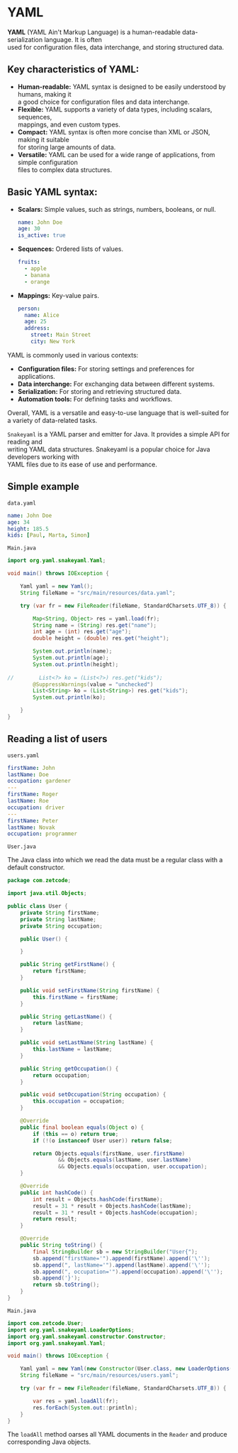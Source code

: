 # YAML

**YAML** (YAML Ain't Markup Language) is a human-readable data-serialization language. It is often  
used for configuration files, data interchange, and storing structured data. 

## Key characteristics of YAML:

* **Human-readable:** YAML syntax is designed to be easily understood by humans, making it  
  a good choice for configuration files and data interchange.  
* **Flexible:** YAML supports a variety of data types, including scalars, sequences,  
  mappings, and even custom types.  
* **Compact:** YAML syntax is often more concise than XML or JSON, making it suitable  
  for storing large amounts of data.  
* **Versatile:** YAML can be used for a wide range of applications, from simple configuration  
  files to complex data structures.  

## Basic YAML syntax:

* **Scalars:** Simple values, such as strings, numbers, booleans, or null.
  ```yaml
  name: John Doe
  age: 30
  is_active: true
  ```
* **Sequences:** Ordered lists of values.
  ```yaml
  fruits:
    - apple
    - banana
    - orange
  ```
* **Mappings:** Key-value pairs.
  ```yaml
  person:
    name: Alice
    age: 25
    address:
      street: Main Street
      city: New York
  ```


YAML is commonly used in various contexts:

* **Configuration files:** For storing settings and preferences for applications.
* **Data interchange:** For exchanging data between different systems.
* **Serialization:** For storing and retrieving structured data.
* **Automation tools:** For defining tasks and workflows.

Overall, YAML is a versatile and easy-to-use language that is well-suited for a variety of data-related tasks.


`Snakeyaml` is a YAML parser and emitter for Java. It provides a simple API for reading and  
writing YAML data structures. Snakeyaml is a popular choice for Java developers working with  
YAML files due to its ease of use and performance.


## Simple example

`data.yaml`

```yaml
name: John Doe
age: 34
height: 185.5
kids: [Paul, Marta, Simon]
```

`Main.java`

```java
import org.yaml.snakeyaml.Yaml;

void main() throws IOException {

    Yaml yaml = new Yaml();
    String fileName = "src/main/resources/data.yaml";

    try (var fr = new FileReader(fileName, StandardCharsets.UTF_8)) {

        Map<String, Object> res = yaml.load(fr);
        String name = (String) res.get("name");
        int age = (int) res.get("age");
        double height = (double) res.get("height");

        System.out.println(name);
        System.out.println(age);
        System.out.println(height);
        
//        List<?> ko = (List<?>) res.get("kids");
        @SuppressWarnings(value = "unchecked")
        List<String> ko = (List<String>) res.get("kids");
        System.out.println(ko);

    }
}
```

## Reading a list of users 

`users.yaml`

```yaml
firstName: John
lastName: Doe
occupation: gardener
---
firstName: Roger
lastName: Roe
occupation: driver
---
firstName: Peter
lastName: Novak
occupation: programmer
```

`User.java`

The Java class into which we read the data must be a regular class with a  
default constructor.  

```java
package com.zetcode;

import java.util.Objects;

public class User {
    private String firstName;
    private String lastName;
    private String occupation;

    public User() {

    }

    public String getFirstName() {
        return firstName;
    }

    public void setFirstName(String firstName) {
        this.firstName = firstName;
    }

    public String getLastName() {
        return lastName;
    }

    public void setLastName(String lastName) {
        this.lastName = lastName;
    }

    public String getOccupation() {
        return occupation;
    }

    public void setOccupation(String occupation) {
        this.occupation = occupation;
    }

    @Override
    public final boolean equals(Object o) {
        if (this == o) return true;
        if (!(o instanceof User user)) return false;

        return Objects.equals(firstName, user.firstName)
                && Objects.equals(lastName, user.lastName)
                && Objects.equals(occupation, user.occupation);
    }

    @Override
    public int hashCode() {
        int result = Objects.hashCode(firstName);
        result = 31 * result + Objects.hashCode(lastName);
        result = 31 * result + Objects.hashCode(occupation);
        return result;
    }

    @Override
    public String toString() {
        final StringBuilder sb = new StringBuilder("User{");
        sb.append("firstName='").append(firstName).append('\'');
        sb.append(", lastName='").append(lastName).append('\'');
        sb.append(", occupation='").append(occupation).append('\'');
        sb.append('}');
        return sb.toString();
    }
}
```

`Main.java`

```java
import com.zetcode.User;
import org.yaml.snakeyaml.LoaderOptions;
import org.yaml.snakeyaml.constructor.Constructor;
import org.yaml.snakeyaml.Yaml;

void main() throws IOException {

    Yaml yaml = new Yaml(new Constructor(User.class, new LoaderOptions()));
    String fileName = "src/main/resources/users.yaml";

    try (var fr = new FileReader(fileName, StandardCharsets.UTF_8)) {

        var res = yaml.loadAll(fr);
        res.forEach(System.out::println);
    }
}
```

The `loadAll` method oarses all YAML documents in the `Reader` and produce corresponding Java objects.  



